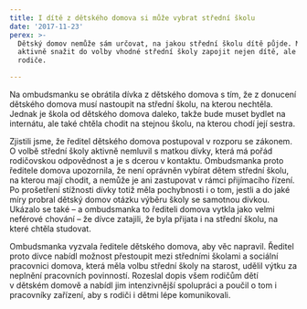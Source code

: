 ```yaml
---
title: I dítě z dětského domova si může vybrat střední školu
date: '2017-11-23'
perex: >-
  Dětský domov nemůže sám určovat, na jakou střední školu dítě půjde. Musí se
  aktivně snažit do volby vhodné střední školy zapojit nejen dítě, ale i jeho
  rodiče.

---
```



<p>Na ombudsmanku se obrátila dívka z&nbsp;dětského domova s&nbsp;tím, že z&nbsp;donucení dětského domova musí nastoupit na střední školu, na kterou nechtěla. Jednak je škola od dětského domova daleko, takže bude muset bydlet na internátu, ale také chtěla chodit na stejnou školu, na kterou chodí její sestra.</p> <p>Zjistili jsme, že ředitel dětského domova postupoval v&nbsp;rozporu se zákonem. O volbě střední školy aktivně nemluvil s&nbsp;matkou dívky, která má pořád rodičovskou odpovědnost a je s&nbsp;dcerou v&nbsp;kontaktu. Ombudsmanka proto ředitele domova upozornila, že není oprávněn vybírat dětem střední školu, na kterou mají chodit, a nemůže je ani zastupovat v&nbsp;rámci přijímacího řízení. Po prošetření stížnosti dívky totiž měla pochybnosti i o tom, jestli a do jaké míry probral dětský domov otázku výběru školy se samotnou dívkou. Ukázalo se také – a ombudsmanka to řediteli domova vytkla jako velmi neférové chování – že dívce zatajili, že byla přijata i na střední školu, na které chtěla studovat.</p><p> Ombudsmanka vyzvala ředitele dětského domova, aby věc napravil. Ředitel proto dívce nabídl možnost přestoupit mezi středními školami a sociální pracovnici domova, která měla volbu střední školy na starost, udělil výtku za neplnění pracovních povinností. Rozeslal dopis všem rodičům dětí v&nbsp;dětském domově a nabídl jim intenzivnější spolupráci a poučil o tom i pracovníky zařízení, aby s&nbsp;rodiči i dětmi lépe komunikovali.</p>

